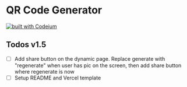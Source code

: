 # QR Code Generator

[![built with Codeium](https://codeium.com/badges/main)](https://codeium.com?repo_name=nutlope%2Fqrgpt)

## Todos v1.5

- [ ] Add share button on the dynamic page. Replace generate with "regenerate" when user has pic on the screen, then add share button where regenerate is now
- [ ] Setup README and Vercel template
